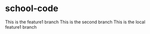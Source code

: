 # school-code
This is the feature1 branch
This is the second branch
This is the local feature1 branch